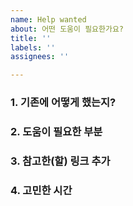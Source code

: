 ```yaml
---
name: Help wanted
about: 어떤 도움이 필요한가요?
title: ''
labels: ''
assignees: ''

---
```


### 1. 기존에 어떻게 했는지?
    
    
    
    
###  2. 도움이 필요한 부분
    
    
    
    
### 3. 참고한(할) 링크 추가
    
    
    
    
### 4. 고민한 시간

